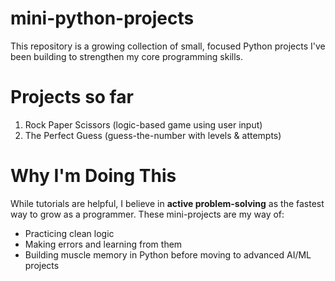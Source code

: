 # mini-python-projects

This repository is a growing collection of small, focused Python projects I've been building to strengthen my core programming skills.

# Projects so far

1. Rock Paper Scissors (logic-based game using user input)
2. The Perfect Guess (guess-the-number with levels & attempts)

# Why I'm Doing This
While tutorials are helpful, I believe in **active problem-solving** as the fastest way to grow as a programmer. These mini-projects are my way of:
- Practicing clean logic 
- Making errors and learning from them
- Building muscle memory in Python before moving to advanced AI/ML projects

